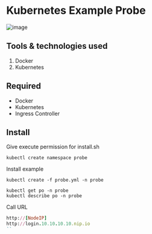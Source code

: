 
# Kubernetes Example Probe

![image](https://user-images.githubusercontent.com/3519706/96459618-fc8da600-122a-11eb-9d8d-e07734df1a70.png)

## [](https://github.com/OktaySavdi/kubernetes_login_example)Tools & technologies used

1.  Docker
2. Kubernetes

## [](https://github.com/OktaySavdi/kubernetes_login_example) Required

-   Docker
-   Kubernetes
-   Ingress Controller

## [](https://github.com/OktaySavdi/kubernetes_login_example) Install

Give execute permission for install.sh
```
kubectl create namespace probe
```
Install example
```
kubectl create -f probe.yml -n probe
```
```
kubectl get po -n probe
kubectl describe po -n probe
```
Call URL
```ruby
http://[NodeIP]
http://login.10.10.10.10.nip.io
``

